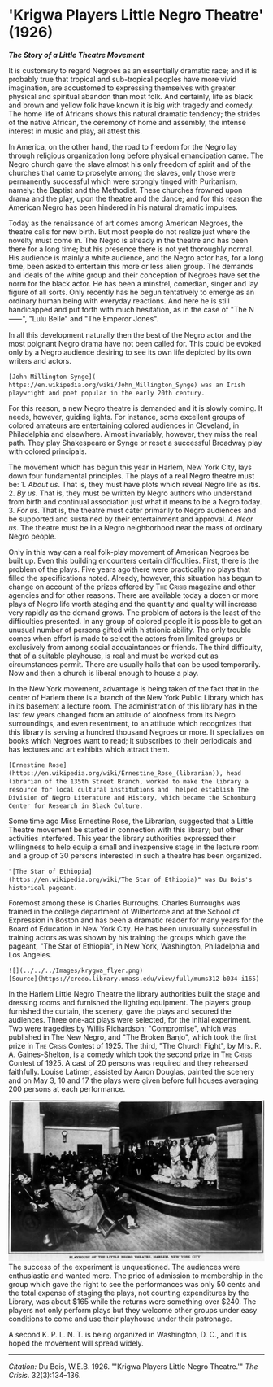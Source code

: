 <!--
title:   'Krigwa Players Little Negro Theatre'
author:  Du Bois, W.E.B.
journal: The Crisis
year:    1926
volume:  32
issue:   3
pages:   134-136
-->
# 'Krigwa Players Little Negro Theatre' (1926)

***The Story of a Little Theatre Movement***

It is customary to regard Negroes as an essentially dramatic race; and it is probably true that tropical and sub-tropical peoples have more vivid imagination, are accustomed to expressing themselves with greater physical and spiritual abandon than most folk. And certainly, life as black and brown and yellow folk have known it is big with tragedy and comedy. The home life of Africans shows this natural dramatic tendency; the strides of the native African, the ceremony of home and assembly, the intense interest in music and play, all attest this.

In America, on the other hand, the road to freedom for the Negro lay through religious organization long before physical emancipation came. The Negro church gave the slave almost his only freedom of spirit and of the churches that came to proselyte among the slaves, only those were permanently successful which were strongly tinged with Puritanism, namely: the Baptist and the Methodist. These churches frowned upon drama and the play, upon the theatre and the dance; and for this reason the American Negro has been hindered in his natural dramatic impulses.

Today as the renaissance of art comes among American Negroes, the theatre calls for new birth. But most people do not realize just where the novelty must come in. The Negro is already in the theatre and has been there for a long time; but his presence there is not yet thoroughly normal. His audience is mainly a white audience, and the Negro actor has, for a long time, been asked to entertain this more or less alien group. The demands and ideals of the white group and their conception of Negroes have set the norm for the black actor. He has been a minstrel, comedian, singer and lay figure of all sorts. Only recently has he begun tentatively to emerge as an ordinary human being with everyday reactions. And here he is still handicapped and put forth with much hesitation, as in the case of "The N&#11834;", "Lulu Belle" and "The Emperor Jones".

 In all this development naturally then the best of the Negro actor and the most poignant Negro drama have not been called for. This could be evoked only by a Negro audience desiring to see its own life depicted by its own writers and actors.

```{margin}
[John Millington Synge]( https://en.wikipedia.org/wiki/John_Millington_Synge) was an Irish playwright and poet popular in the early 20th century.
```

For this reason, a new Negro theatre is demanded and it is slowly coming. It needs, however, guiding lights. For instance, some excellent groups of colored amateurs are entertaining colored audiences in Cleveland, in Philadelphia and elsewhere. Almost invariably, however, they miss the real path. They play Shakespeare or Synge or reset a successful Broadway play with colored principals.

The movement which has begun this year in Harlem, New York City, lays down four fundamental principles. The plays of a real Negro theatre must be: 1. *About us*. That is, they must have plots which reveal Negro life as itis. 2. *By us*. That is, they must be written by Negro authors who understand from birth and continual association just what it means to be a Negro today. 3. *For us*. That is, the theatre must cater primarily to Negro audiences and be supported and sustained by their entertainment and approval. 4. *Near us*. The theatre must be in a Negro neighborhood near the mass of ordinary Negro people.

Only in this way can a real folk-play movement of American Negroes be built up. Even this building encounters certain difficulties. First, there is the problem of the plays. Five years ago there were practically no plays that filled the specifications noted. Already, however, this situation has begun to change on account of the prizes offered by <span style="font-variant:small-caps;">The Crisis</span> magazine and other agencies and for other reasons. There are available today a dozen or more plays of Negro life worth staging and the quantity and quality will increase very rapidly as the demand grows. The problem of actors is the least of the difficulties presented. In any group of colored people it is possible to get an unusual number of persons gifted with histrionic ability. The only trouble comes when effort is made to select the actors from limited groups or exclusively from among social acquaintances or friends. The third difficulty, that of a suitable playhouse, is real and must be worked out as circumstances permit. There are usually halls that can be used temporarily. Now and then a church is liberal enough to house a play.

In the New York movement, advantage is being taken of the fact that in the center of Harlem there is a branch of the New York Public Library which has in its basement a lecture room. The administration of this library has in the last few years changed from an attitude of aloofness from its Negro surroundings, and even resentment, to an attitude which recognizes that this library is serving a hundred thousand Negroes or more. It specializes on books which Negroes want to read; it subscribes to their periodicals and has lectures and art exhibits which attract them.

```{margin}
[Ernestine Rose](https://en.wikipedia.org/wiki/Ernestine_Rose_(librarian)), head librarian of the 135th Street Branch, worked to make the library a resource for local cultural institutions and  helped establish The Division of Negro Literature and History, which became the Schomburg Center for Research in Black Culture.
```

 Some time ago Miss Ernestine Rose, the Librarian, suggested that a Little Theatre movement be started in connection with this library; but other activities interfered. This year the library authorities expressed their willingness to help equip a small and inexpensive stage in the lecture room and a group of 30 persons interested in such a theatre has been organized.

```{margin}
"[The Star of Ethiopia](https://en.wikipedia.org/wiki/The_Star_of_Ethiopia)" was Du Bois's historical pageant.
```

Foremost among these is Charles Burroughs. Charles Burroughs was trained in the college department of Wilberforce and at the School of Expression in Boston and has been a dramatic reader for many years for the Board of Education in New York City. He has been unusually successful in training actors as was shown by his training the groups which gave the pageant, "The Star of Ethiopia", in New York, Washington, Philadelphia and Los Angeles.

```{margin}
![](../../../Images/krygwa_flyer.png)
[Source](https://credo.library.umass.edu/view/full/mums312-b034-i165)
```

In the Harlem Little Negro Theatre the library authorities built the stage and dressing rooms and furnished the lighting equipment. The players group furnished the curtain, the scenery, gave the plays and secured the audiences. Three one-act plays were selected, for the initial experiment. Two were tragedies by Willis Richardson: "Compromise", which was published in The New Negro, and "The Broken Banjo", which took the first prize in <span style="font-variant:small-caps;">The Crisis</span> Contest of 1925. The third, "The Church Fight", by Mrs. R. A. Gaines-Shelton, is a comedy which took the second prize in <span style="font-variant:small-caps;">The Crisis</span> Contest of 1925. A cast of 20 persons was required and they rehearsed faithfully. Louise Latimer, assisted by Aaron Douglas, painted the scenery and on May 3, 10 and 17 the plays were given before full houses averaging 200 persons at each performance.

![](../../../Images/lnt.png)
The success of the experiment is unquestioned. The audiences were enthusiastic and wanted more. The price of admission to membership in the group which gave the right to see the performances was only 50 cents and the total expense of staging the plays, not counting expenditures by the Library, was about $165 while the returns were something over $240. The players not only perform plays but they welcome other groups under easy conditions to come and use their playhouse under their patronage.

A second K. P. L. N. T. is being organized in Washington, D. C., and it is hoped the movement will spread widely.

________________
*Citation:* Du Bois, W.E.B. 1926. "'Krigwa Players Little Negro Theatre.'" *The Crisis*. 32(3):134&ndash;136.